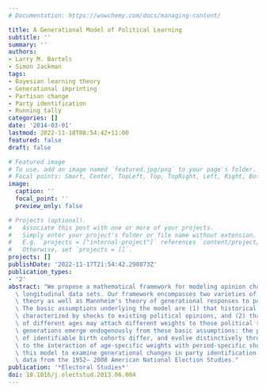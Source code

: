 ```yaml
---
# Documentation: https://wowchemy.com/docs/managing-content/

title: A Generational Model of Political Learning
subtitle: ''
summary: ''
authors:
- Larry M. Bartels
- Simon Jackman
tags:
- Bayesian learning theory
- Generational imprinting
- Partisan change
- Party identification
- Running tally
categories: []
date: '2014-03-01'
lastmod: 2022-11-18T08:54:42+11:00
featured: false
draft: false

# Featured image
# To use, add an image named `featured.jpg/png` to your page's folder.
# Focal points: Smart, Center, TopLeft, Top, TopRight, Left, Right, BottomLeft, Bottom, BottomRight.
image:
  caption: ''
  focal_point: ''
  preview_only: false

# Projects (optional).
#   Associate this post with one or more of your projects.
#   Simply enter your project's folder or file name without extension.
#   E.g. `projects = ["internal-project"]` references `content/project/deep-learning/index.md`.
#   Otherwise, set `projects = []`.
projects: []
publishDate: '2022-11-17T21:54:42.290873Z'
publication_types:
- '2'
abstract: "We propose a mathematical framework for modeling opinion change using large-scale\
  \ longitudinal data sets. Our framework encompasses two varieties of Bayesian learning\
  \ theory as well as Mannheim's theory of generational responses to political events.\
  \ The basic assumptions underlying the model are (1) that historical periods are\
  \ characterized by shocks to existing political opinions, and (2) that individuals\
  \ of different ages may attach different weights to those political shocks. Political\
  \ generations emerge endogenously from these basic assumptions: the political views\
  \ of identifiable birth cohorts differ, and evolve distinctively through time, due\
  \ to the interaction of age-specific weights with period-specific shocks. We employ\
  \ this model to examine generational changes in party identification using survey\
  \ data from the 1952– 2008 American National Election Studies."
publication: '*Electoral Studies*'
doi: 10.1016/j.electstud.2013.06.004
---
```

